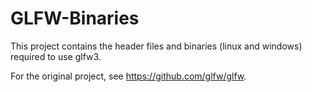 # GLFW-Binaries
This project contains the header files and binaries (linux and windows)
required to use glfw3.

For the original project,
see https://github.com/glfw/glfw.
